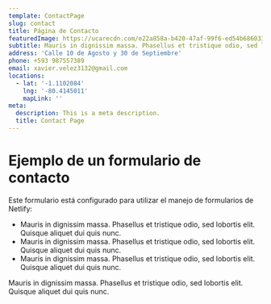```yaml
---
template: ContactPage
slug: contact
title: Página de Contacto
featuredImage: https://ucarecdn.com/e22a858a-b420-47af-99f6-ed54b6860333/
subtitle: Mauris in dignissim massa. Phasellus et tristique odio, sed lobortis elit.
address: 'Calle 10 de Agosto y 30 de Septiembre'
phone: +593 987557389
email: xavier.velez3132@gmail.com
locations:
  - lat: '-1.1102084'
    lng: '-80.4145011'
    mapLink: ''
meta:
  description: This is a meta description.
  title: Contact Page
---
```


# Ejemplo de un formulario de contacto

Este formulario está configurado para utilizar el manejo de formularios de Netlify:

- Mauris in dignissim massa. Phasellus et tristique odio, sed lobortis elit. Quisque aliquet dui quis nunc.
- Mauris in dignissim massa. Phasellus et tristique odio, sed lobortis elit. Quisque aliquet dui quis nunc.
- Mauris in dignissim massa. Phasellus et tristique odio, sed lobortis elit. Quisque aliquet dui quis nunc.

Mauris in dignissim massa. Phasellus et tristique odio, sed lobortis elit. Quisque aliquet dui quis nunc.
